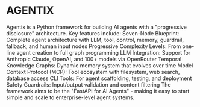 # AGENTIX
Agentix is a Python framework for building AI agents with a "progressive disclosure" architecture. Key features include:  Seven-Node Blueprint: Complete agent architecture with LLM, tool, control, memory, guardrail, fallback, and human input nodes Progressive Complexity Levels: From one-line agent creation to full graph programming LLM Integration: Support for Anthropic Claude, OpenAI, and 100+ models via OpenRouter Temporal Knowledge Graphs: Dynamic memory system that evolves over time Model Context Protocol (MCP): Tool ecosystem with filesystem, web search, database access CLI Tools: For agent scaffolding, testing, and deployment Safety Guardrails: Input/output validation and content filtering The framework aims to be the "FastAPI for AI Agents" - making it easy to start simple and scale to enterprise-level agent systems.
